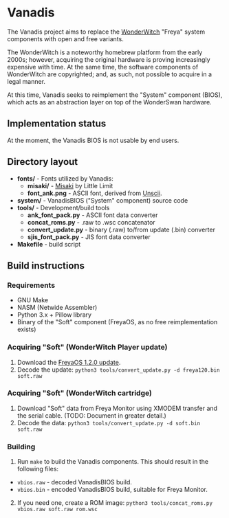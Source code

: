 # Vanadis

The Vanadis project aims to replace the [WonderWitch](http://wonderwitch.qute.co.jp/) "Freya" system components
with open and free variants.

The WonderWitch is a noteworthy homebrew platform from the early 2000s; however, acquiring the original hardware
is proving increasingly expensive with time. At the same time, the software components of WonderWitch are
copyrighted; and, as such, not possible to acquire in a legal manner.

At this time, Vanadis seeks to reimplement the "System" component (BIOS), which acts as an abstraction layer
on top of the WonderSwan hardware.

## Implementation status

At the moment, the Vanadis BIOS is not usable by end users.

## Directory layout

* **fonts/** - Fonts utilized by Vanadis:
  * **misaki/** - [Misaki](https://littlelimit.net/misaki.htm) by Little Limit
  * **font_ank.png** - ASCII font, derived from [Unscii](http://viznut.fi/unscii/).
* **system/** - VanadisBIOS ("System" component) source code
* **tools/** - Development/build tools
  * **ank_font_pack.py** - ASCII font data converter
  * **concat_roms.py** - .raw to .wsc concatenator
  * **convert_update.py** - binary (.raw) to/from update (.bin) converter
  * **sjis_font_pack.py** - JIS font data converter
* **Makefile** - build script

## Build instructions

### Requirements

* GNU Make
* NASM (Netwide Assembler)
* Python 3.x + Pillow library
* Binary of the "Soft" component (FreyaOS, as no free reimplementation exists)

### Acquiring "Soft" (WonderWitch Player update)

1. Download the [FreyaOS 1.2.0 update](http://wonderwitch.qute.co.jp/WWPlayer/download/fbin/freya120.bin).
2. Decode the update: `python3 tools/convert_update.py -d freya120.bin soft.raw`

### Acquiring "Soft" (WonderWitch cartridge)

1. Download "Soft" data from Freya Monitor using XMODEM transfer and the serial cable. (TODO: Document in greater detail.)
2. Decode the data: `python3 tools/convert_update.py -d soft.bin soft.raw`

### Building

1. Run `make` to build the Vanadis components. This should result in the following files:
  * `vbios.raw` - decoded VanadisBIOS build.
  * `vbios.bin` - encoded VanadisBIOS build, suitable for Freya Monitor.
2. If you need one, create a ROM image: `python3 tools/concat_roms.py vbios.raw soft.raw rom.wsc`